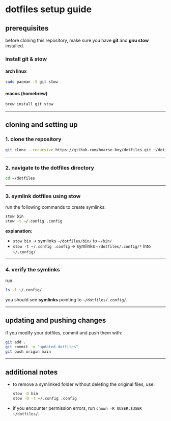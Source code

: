 # dotfiles setup guide

## prerequisites

before cloning this repository, make sure you have **git** and **gnu stow** installed.

### install git & stow

#### arch linux
```sh
sudo pacman -S git stow
```

#### macos (homebrew)
```sh
brew install git stow
```

---

## cloning and setting up

### 1. clone the repository
```sh
git clone --recursive https://github.com/hoarse-boy/dotfiles.git ~/dotfiles
```

---

### 2. navigate to the dotfiles directory
```sh
cd ~/dotfiles
```

---

### 3. symlink dotfiles using stow
run the following commands to create symlinks:

```sh
stow bin
stow -t ~/.config .config
```

**explanation:**
- `stow bin` → symlinks `~/dotfiles/bin/` to `~/bin/`
- `stow -t ~/.config .config` → symlinks `~/dotfiles/.config/*` into `~/.config/`

---

### 4. verify the symlinks
run:
```sh
ls -l ~/.config/
```

you should see **symlinks** pointing to `~/dotfiles/.config/`.

---

## updating and pushing changes

if you modify your dotfiles, commit and push them with:
```sh
git add .
git commit -m "updated dotfiles"
git push origin main
```

---

## additional notes

- to remove a symlinked folder without deleting the original files, use:
  ```sh
  stow -D bin
  stow -D -t ~/.config .config
  ```
- if you encounter permission errors, run `chown -R $USER:$USER ~/dotfiles/`.

